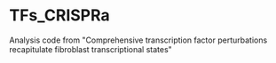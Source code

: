 # TFs_CRISPRa
Analysis code from "Comprehensive transcription factor perturbations recapitulate fibroblast transcriptional states"

